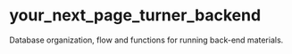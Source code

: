 # your_next_page_turner_backend

Database organization, flow and functions for running back-end materials.
